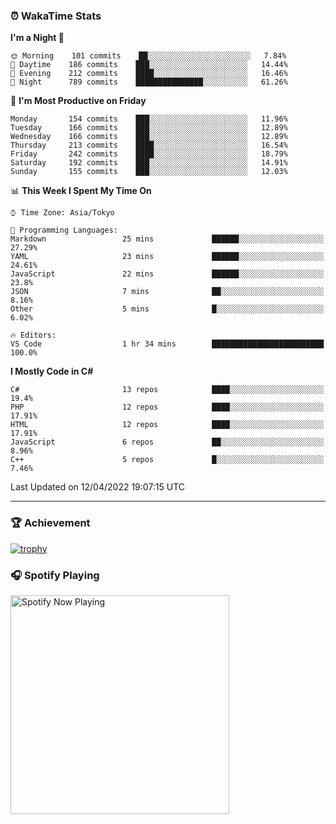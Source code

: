 ### ⏰ WakaTime Stats


<!--START_SECTION:waka-->
**I'm a Night 🦉** 

```text
🌞 Morning    101 commits    ██░░░░░░░░░░░░░░░░░░░░░░░   7.84% 
🌆 Daytime    186 commits    ███░░░░░░░░░░░░░░░░░░░░░░   14.44% 
🌃 Evening    212 commits    ████░░░░░░░░░░░░░░░░░░░░░   16.46% 
🌙 Night      789 commits    ███████████████░░░░░░░░░░   61.26%

```
📅 **I'm Most Productive on Friday** 

```text
Monday       154 commits    ███░░░░░░░░░░░░░░░░░░░░░░   11.96% 
Tuesday      166 commits    ███░░░░░░░░░░░░░░░░░░░░░░   12.89% 
Wednesday    166 commits    ███░░░░░░░░░░░░░░░░░░░░░░   12.89% 
Thursday     213 commits    ████░░░░░░░░░░░░░░░░░░░░░   16.54% 
Friday       242 commits    ████░░░░░░░░░░░░░░░░░░░░░   18.79% 
Saturday     192 commits    ███░░░░░░░░░░░░░░░░░░░░░░   14.91% 
Sunday       155 commits    ███░░░░░░░░░░░░░░░░░░░░░░   12.03%

```


📊 **This Week I Spent My Time On** 

```text
⌚︎ Time Zone: Asia/Tokyo

💬 Programming Languages: 
Markdown                 25 mins             ██████░░░░░░░░░░░░░░░░░░░   27.29% 
YAML                     23 mins             ██████░░░░░░░░░░░░░░░░░░░   24.61% 
JavaScript               22 mins             ██████░░░░░░░░░░░░░░░░░░░   23.8% 
JSON                     7 mins              ██░░░░░░░░░░░░░░░░░░░░░░░   8.16% 
Other                    5 mins              █░░░░░░░░░░░░░░░░░░░░░░░░   6.02%

🔥 Editors: 
VS Code                  1 hr 34 mins        █████████████████████████   100.0%

```

**I Mostly Code in C#** 

```text
C#                       13 repos            ████░░░░░░░░░░░░░░░░░░░░░   19.4% 
PHP                      12 repos            ████░░░░░░░░░░░░░░░░░░░░░   17.91% 
HTML                     12 repos            ████░░░░░░░░░░░░░░░░░░░░░   17.91% 
JavaScript               6 repos             ██░░░░░░░░░░░░░░░░░░░░░░░   8.96% 
C++                      5 repos             █░░░░░░░░░░░░░░░░░░░░░░░░   7.46%

```



 Last Updated on 12/04/2022 19:07:15 UTC
<!--END_SECTION:waka-->

---

### 🏆 Achievement

[![trophy](https://github-profile-trophy.vercel.app/?username=Slime-hatena&theme=flat&no-bg=true&no-frame=true&column=8)](https://github.com/ryo-ma/github-profile-trophy)

### 🎧 Spotify Playing

[<img src="https://spotify-now-playing-slime-hatena.vercel.app/api/spotify-playing" alt="Spotify Now Playing" width="350" />](https://open.spotify.com/user/slime_hatena)

<!--
**Slime-hatena/Slime-hatena** is a ✨ _special_ ✨ repository because its `README.md` (this file) appears on your GitHub profile.

Here are some ideas to get you started:

- 🔭 I’m currently working on ...
- 🌱 I’m currently learning ...
- 👯 I’m looking to collaborate on ...
- 🤔 I’m looking for help with ...
- 💬 Ask me about ...
- 📫 How to reach me: ...
- 😄 Pronouns: ...
- ⚡ Fun fact: ...
-->
